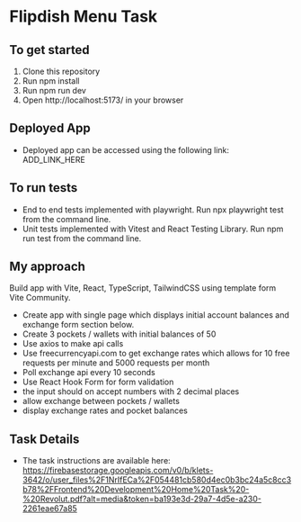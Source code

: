 # Flipdish Menu Task

## To get started
1. Clone this repository
2. Run npm install
3. Run npm run dev
4. Open http://localhost:5173/ in your browser

## Deployed App
* Deployed app can be accessed using the following link:
ADD_LINK_HERE

## To run tests
* End to end tests implemented with playwright. Run npx playwright test from the command line.
* Unit tests implemented with Vitest and React Testing Library. Run npm run test from the command line.

## My approach
Build app with Vite, React, TypeScript, TailwindCSS using template form Vite Community.

* Create app with single page which displays initial account balances and exchange form section below.
* Create 3 pockets / wallets with initial balances of 50
* Use axios to make api calls
* Use freecurrencyapi.com to get exchange rates which allows for 10 free requests per minute and 5000 requests per month
* Poll exchange api every 10 seconds
* Use React Hook Form for form validation
* the input should on accept numbers with 2 decimal places
* allow exchange between pockets / wallets
* display exchange rates and pocket balances




## Task Details

* The task instructions are available here: https://firebasestorage.googleapis.com/v0/b/klets-3642/o/user_files%2F1NrIfECa%2F054481cb580d4ec0b3bc24a5c8cc3b78%2FFrontend%20Development%20Home%20Task%20-%20Revolut.pdf?alt=media&token=ba193e3d-29a7-4d5e-a230-2261eae67a85
